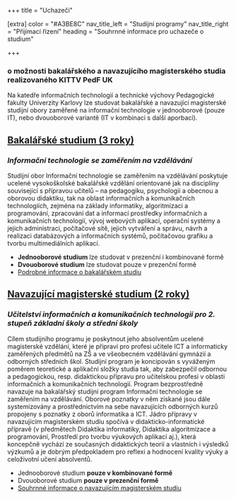 +++
title = "Uchazeči"

[extra]
color = "#A3BE8C"
nav_title_left = "Studijní programy"
nav_title_right = "Přijímací řízení"
heading = "Souhrnné informace pro uchazeče o studium"

+++
### o možnosti bakalářského a navazujícího magisterského studia realizovaného KITTV PedF UK

Na katedře informačních technologií a technické výchovy Pedagogické
fakulty Univerzity Karlovy lze studovat bakalářské a navazující
magisterské studijní obory zaměřené na informační technologie v
jednooborové (pouze IT), nebo dvouoborové variantě (IT v kombinaci s další aporbací).

## [Bakalářské studium (3 roky)][Bc]
### *Informační technologie se zaměřením na vzdělávání*
Studijní obor Informační technologie se zaměřením na vzdělávání poskytuje ucelené vysokoškolské bakalářské vzdělání orientované jak na disciplíny související s přípravou učitelů – na pedagogiku, psychologii a obecnou a oborovou didaktiku, tak na oblast informačních a komunikačních technologiích, zejména na základy informatiky, algoritmizaci a programování, zpracování dat a informací prostředky informačních a komunikačních technologií, vývoj webových aplikací, operační systémy a jejich administraci, počítačové sítě, jejich vytváření a správu, návrh a realizaci databázových a informačních systémů, počítačovou grafiku a tvorbu multimediálních aplikací.
- **Jednooborové studium** lze studovat v prezenční i kombinované formě
- **Dvouoborové studium** lze studovat pouze v prezenční formě
- [Podrobné informace o bakalářském studiu][Bc]

## [Navazující magisterské studium (2 roky)][NMgr]
### *Učitelství informačních a komunikačních technologií pro 2. stupeň základní školy a střední školy*
Cílem studijního programu je poskytnout jeho absolventům ucelené magisterské vzdělání, které je připraví pro profesi učitele ICT a informaticky zaměřených předmětů na ZŠ a ve všeobecném vzdělávání gymnázií a odborných středních škol. Studijní program je koncipován s vyváženým poměrem teoretické a aplikační složky studia tak, aby zabezpečil odbornou a pedagogickou, resp. didaktickou přípravu pro učitelskou profesi v oblasti informačních a komunikačních technologií. Program bezprostředně navazuje na bakalářský studijní program Informační technologie se zaměřením na vzdělávání. Oborové poznatky v něm získané jsou dále systemizovány a prostřednictvím na sebe navazujících odborných kurzů propojeny s poznatky z oborů informatika a ICT. Jádro přípravy v navazujícím magisterském studiu spočívá v didakticko-informatické přípravě (v předmětech Didaktika informatiky, Didaktika algoritmizace a programování, Prostředí pro tvorbu výukových aplikací aj.), která koncepčně vychází ze současných didaktických teorií a vlastních i výsledků výzkumů a je dobrým předpokladem pro reflexi a hodnocení kvality výuky a celoživotní učení absolventů.

- Jednooborové studium **pouze v kombinované formě**
- Dvouoborové studium **pouze v prezenční formě**
- [Souhrnné informace o navazujícím magisterském studiu][NMgr]

[Bc]: @/uchazeci/bakalarske/_index.md
[NMgr]: @/uchazeci/magisterske/_index.md